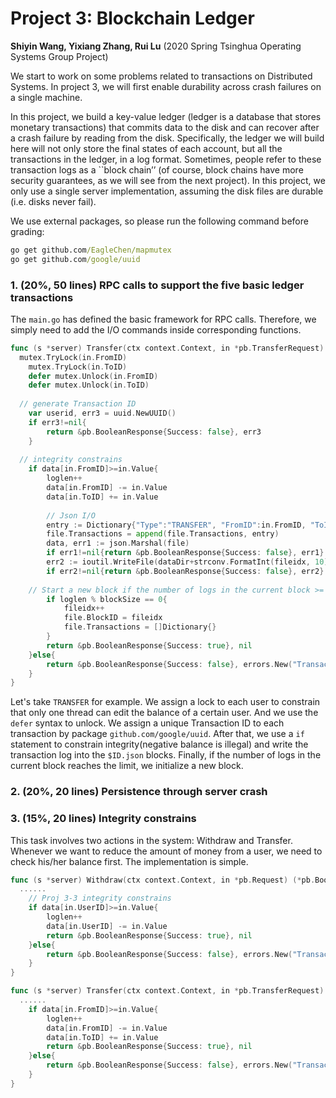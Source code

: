 # Project 3: Blockchain Ledger
**Shiyin Wang, Yixiang Zhang, Rui Lu**  (2020 Spring Tsinghua Operating Systems Group Project)

We start to work on some problems related to transactions on Distributed Systems. In project 3, we will first enable durability across crash failures on a single machine.

In this project, we build a key-value ledger (ledger is a database that stores monetary transactions) that commits data to the disk and can recover after a crash failure by reading from the disk. Specifically, the ledger we will build here will not only store the final states of each account, but all the transactions in the ledger, in a log format. Sometimes, people refer to these transaction logs as a ``block chain’’ (of course, block chains have more security guarantees, as we will see from the next project). In this project, we only use a single server implementation, assuming the disk files are durable (i.e. disks never fail).

We use external packages, so please run the following command before grading:
```cmd
go get github.com/EagleChen/mapmutex
go get github.com/google/uuid
```
### 1. (20%, 50 lines) RPC calls to support the five basic ledger transactions
The `main.go` has defined the basic framework for RPC calls. Therefore, we simply need to add the I/O commands inside corresponding functions.
```go
func (s *server) Transfer(ctx context.Context, in *pb.TransferRequest) (*pb.BooleanResponse, error) {
  mutex.TryLock(in.FromID)
	mutex.TryLock(in.ToID)
	defer mutex.Unlock(in.FromID)
	defer mutex.Unlock(in.ToID)
	
  // generate Transaction ID
	var userid, err3 = uuid.NewUUID()
	if err3!=nil{
		return &pb.BooleanResponse{Success: false}, err3
	}
  
  // integrity constrains
	if data[in.FromID]>=in.Value{
		loglen++
		data[in.FromID] -= in.Value
		data[in.ToID] += in.Value
    
		// Json I/O
		entry := Dictionary{"Type":"TRANSFER", "FromID":in.FromID, "ToID":in.ToID, "Value":in.Value, "TransactionID":userid}
		file.Transactions = append(file.Transactions, entry)
		data, err1 := json.Marshal(file)
		if err1!=nil{return &pb.BooleanResponse{Success: false}, err1}
		err2 := ioutil.WriteFile(dataDir+strconv.FormatInt(fileidx, 10)+".json", data, 0644)
		if err2!=nil{return &pb.BooleanResponse{Success: false}, err2}
    
    // Start a new block if the number of logs in the current block >= 50
		if loglen % blockSize == 0{
			fileidx++
			file.BlockID = fileidx
			file.Transactions = []Dictionary{}
		}
		return &pb.BooleanResponse{Success: true}, nil
	}else{
		return &pb.BooleanResponse{Success: false}, errors.New("Transaction ["+userid.String()+"] "+strconv.FormatInt(int64(in.Value), 10)+" failed with: insufficient balance")
	}
}
```
Let's take `TRANSFER` for example. We assign a lock to each user to constrain that only one thread can edit the balance of a certain user. And we use the `defer` syntax to unlock. We assign a unique Transaction ID to each transaction by package `github.com/google/uuid`. After that, we use a `if` statement to constrain integrity(negative balance is illegal) and write the transaction log into the `$ID.json` blocks. Finally, if the number of logs in the current block reaches the limit, we initialize a new block.


### 2. (20%, 20 lines) Persistence through server crash

### 3. (15%, 20 lines) Integrity constrains
This task involves two actions in the system: Withdraw and Transfer. Whenever we want to reduce the amount of money from a user, we need to check his/her balance first. The implementation is simple.
```go
func (s *server) Withdraw(ctx context.Context, in *pb.Request) (*pb.BooleanResponse, error) {
  ......
	// Proj 3-3 integrity constrains
	if data[in.UserID]>=in.Value{
		loglen++
		data[in.UserID] -= in.Value
		return &pb.BooleanResponse{Success: true}, nil
	}else{
		return &pb.BooleanResponse{Success: false}, errors.New("Transaction "+string(in.Value)+" failed with: insufficient balance")
	}
}
```
```go
func (s *server) Transfer(ctx context.Context, in *pb.TransferRequest) (*pb.BooleanResponse, error) {
  ......
	if data[in.FromID]>=in.Value{
		loglen++
		data[in.FromID] -= in.Value
		data[in.ToID] += in.Value
		return &pb.BooleanResponse{Success: true}, nil
	}else{
		return &pb.BooleanResponse{Success: false}, errors.New("Transaction "+string(in.Value)+" failed with: insufficient balance")
	}
}
```